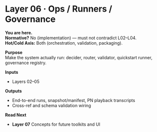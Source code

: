 # Layer 06 · Ops / Runners / Governance

**You are here.**  
**Normative?** No (implementation) — must not contradict L02–L04.  
**Hot/Cold Axis:** Both (orchestration, validation, packaging).

**Purpose**  
Make the system actually run: decider, router, validator, quickstart runner, governance registry.

**Inputs**  
- Layers 02–05

**Outputs**  
- End-to-end runs, snapshot/manifest, PN playback transcripts
- Cross-ref and schema validation wiring

**Read Next**  
- **Layer 07** Concepts for future toolkits and UI

